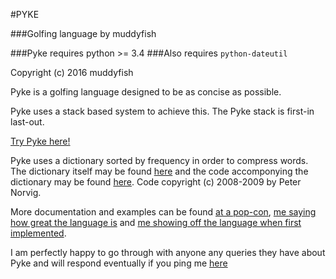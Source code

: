 #PYKE

###Golfing language by muddyfish

###Pyke requires python >= 3.4
###Also requires `python-dateutil`

Copyright (c) 2016 muddyfish

Pyke is a golfing language designed to be as concise as possible.

Pyke uses a stack based system to achieve this. The Pyke stack is first-in last-out.



[Try Pyke here!](http://pyke.catbus.co.uk/)

Pyke uses a dictionary sorted by frequency in order to compress words. The dictionary itself may be found [here](http://norvig.com/ngrams/count_1w.txt) and the code accomponying the dictionary may be found [here](http://norvig.com/ngrams/). Code copyright (c) 2008-2009 by Peter Norvig.

More documentation and examples can be found [at a pop-con](http://codegolf.stackexchange.com/questions/44680/showcase-your-language-one-vote-at-a-time/86606#86606), [me saying how great the language is](http://meta.codegolf.stackexchange.com/questions/9619/advocate-languages-to-golf-in/9636#9636) and [me showing off the language when first implemented](http://meta.codegolf.stackexchange.com/questions/6918/what-programming-languages-have-been-created-by-ppcg-users/8627#8627).

I am perfectly happy to go through with anyone any queries they have about Pyke and will respond eventually if you ping me [here](http://chat.stackexchange.com/rooms/43566/pyke-language)
